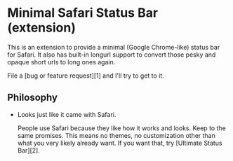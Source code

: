 # Minimal Safari Status Bar (extension)

This is an extension to provide a minimal (Google Chrome-like) status bar for
Safari. It also has built-in longurl support to convert those pesky and opaque
short urls to long ones again.

File a [bug or feature request][1] and I'll try to get to it.


## Philosophy

 - Looks just like it came with Safari.

   People use Safari because they like how it works and looks. Keep to the same
   promises. This means no themes, no customization other than what you
   very likely already want. If you want that, try [Ultimate Status Bar][2].
